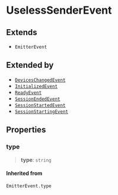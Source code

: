 # UselessSenderEvent

## Extends

- `EmitterEvent`

## Extended by

- [`DevicesChangedEvent`](reference/interfaces/DevicesChangedEvent.md)
- [`InitializedEvent`](reference/interfaces/InitializedEvent.md)
- [`ReadyEvent`](reference/interfaces/ReadyEvent.md)
- [`SessionEndedEvent`](reference/interfaces/SessionEndedEvent.md)
- [`SessionStartedEvent`](reference/interfaces/SessionStartedEvent.md)
- [`SessionStartingEvent`](reference/interfaces/SessionStartingEvent.md)

## Properties

### type

> **type**: `string`

#### Inherited from

`EmitterEvent.type`
